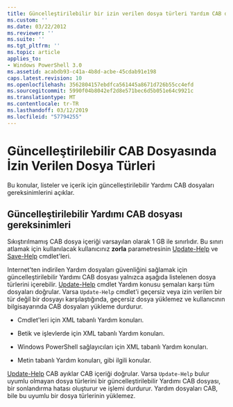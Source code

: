 ```yaml
---
title: Güncelleştirilebilir bir izin verilen dosya türleri Yardım CAB dosyası | Microsoft Docs
ms.custom: ''
ms.date: 03/22/2012
ms.reviewer: ''
ms.suite: ''
ms.tgt_pltfrm: ''
ms.topic: article
applies_to:
- Windows PowerShell 3.0
ms.assetid: acabdb93-c41a-4b8d-acbe-45cdab91e198
caps.latest.revision: 10
ms.openlocfilehash: 3562804157ebdfca561445a8671d726b55cc4efd
ms.sourcegitcommit: 5990f04b8042ef2d8e571bec6d5b051e64c9921c
ms.translationtype: MT
ms.contentlocale: tr-TR
ms.lasthandoff: 03/12/2019
ms.locfileid: "57794255"
---
```

# <a name="file-types-permitted-in-an-updatable-help-cab-file"></a>Güncelleştirilebilir CAB Dosyasında İzin Verilen Dosya Türleri

Bu konular, listeler ve içerik için güncelleştirilebilir Yardımı CAB dosyaları gereksinimlerini açıklar.

## <a name="updatable-help-cab-file-requirements"></a>Güncelleştirilebilir Yardımı CAB dosyası gereksinimleri

Sıkıştırılmamış CAB dosya içeriği varsayılan olarak 1 GB ile sınırlıdır. Bu sınırı atlamak için kullanılacak kullanıcınız **zorla** parametresinin [Update-Help](/powershell/module/Microsoft.PowerShell.Core/Update-Help) ve [Save-Help](/powershell/module/Microsoft.PowerShell.Core/Save-Help) cmdlet'leri.

Internet'ten indirilen Yardım dosyaları güvenliğini sağlamak için güncelleştirilebilir Yardımı CAB dosyası yalnızca aşağıda listelenen dosya türlerini içerebilir. [Update-Help](/powershell/module/Microsoft.PowerShell.Core/Update-Help) cmdlet Yardım konusu şemaları karşı tüm dosyaları doğrular. Varsa `Update-Help` cmdlet'i geçersiz veya izin verilen bir tür değil bir dosyayı karşılaştığında, geçersiz dosya yüklemez ve kullanıcının bilgisayarında CAB dosyaları yükleme durdurur.

- Cmdlet'leri için XML tabanlı Yardım konuları.

- Betik ve işlevlerde için XML tabanlı Yardım konuları.

- Windows PowerShell sağlayıcıları için XML tabanlı Yardım konuları.

- Metin tabanlı Yardım konuları, gibi ilgili konular.

[Update-Help](/powershell/module/Microsoft.PowerShell.Core/Update-Help) CAB ayıklar CAB içeriği doğrular. Varsa `Update-Help` bulur uyumlu olmayan dosya türlerini bir güncelleştirilebilir Yardımı CAB dosyası, bir sonlandırma hatası oluşturur ve işlemi durdurur. Yardım dosyaları CAB, bile bu uyumlu bir dosya türlerinin yüklemez.
